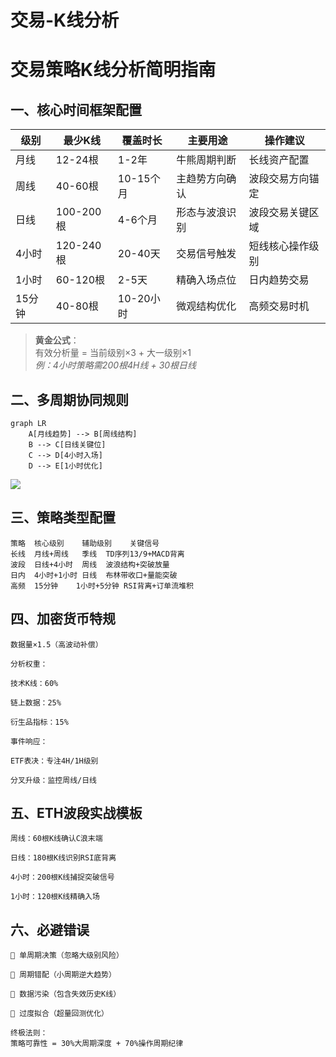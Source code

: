 # 交易-K线分析

# 交易策略K线分析简明指南

## 一、核心时间框架配置
| **级别** | **最少K线** | **覆盖时长** | **主要用途**         | **操作建议**         |
|----------|-------------|--------------|----------------------|----------------------|
| 月线     | 12-24根     | 1-2年        | 牛熊周期判断         | 长线资产配置         |
| 周线     | 40-60根     | 10-15个月    | 主趋势方向确认       | 波段交易方向锚定     |
| 日线     | 100-200根   | 4-6个月      | 形态与波浪识别       | 波段交易关键区域     |
| 4小时    | 120-240根   | 20-40天      | 交易信号触发         | 短线核心操作级别     |
| 1小时    | 60-120根    | 2-5天        | 精确入场点位         | 日内趋势交易         |
| 15分钟   | 40-80根     | 10-20小时    | 微观结构优化         | 高频交易时机         |

> **黄金公式**：  
> 有效分析量 = 当前级别×3 + 大一级别×1  
> *例：4小时策略需200根4H线 + 30根日线*

## 二、多周期协同规则
```mermaid
graph LR
    A[月线趋势] --> B[周线结构]
    B --> C[日线关键位]
    C --> D[4小时入场]
    D --> E[1小时优化]
```
[![](http://172.16.101.18:30076/uploads/images/gallery/2025-06/scaled-1680-/image-1750572604447.png)](http://172.16.101.18:30076/uploads/images/gallery/2025-06/image-1750572604447.png)
## 三、策略类型配置
```
策略	核心级别	辅助级别	关键信号
长线	月线+周线	季线	TD序列13/9+MACD背离
波段	日线+4小时	周线	波浪结构+突破放量
日内	4小时+1小时	日线	布林带收口+量能突破
高频	15分钟	1小时+5分钟	RSI背离+订单流堆积
```
## 四、加密货币特规
```
数据量×1.5（高波动补偿）

分析权重：

技术K线：60%

链上数据：25%

衍生品指标：15%

事件响应：

ETF表决：专注4H/1H级别

分叉升级：监控周线/日线
```
## 五、ETH波段实战模板
```
周线：60根K线确认C浪末端

日线：180根K线识别RSI底背离

4小时：200根K线捕捉突破信号

1小时：120根K线精确入场
```
## 六、必避错误
```
🚫 单周期决策（忽略大级别风险）

🚫 周期错配（小周期逆大趋势）

🚫 数据污染（包含失效历史K线）

🚫 过度拟合（超量回测优化）

终极法则：
策略可靠性 = 30%大周期深度 + 70%操作周期纪律
```